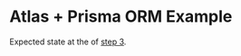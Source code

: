 # Atlas + Prisma ORM Example

Expected state at the of [step 3](https://www.prisma.io/blog/advanced-database-schema-management-with-atlas-and-prisma-orm#step-3-add-a-partial-index-to-the-db-schema).
